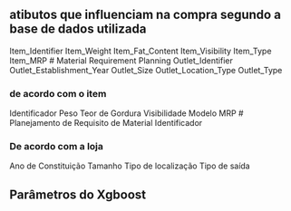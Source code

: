 
## atibutos que influenciam na compra segundo a base de dados utilizada 

Item_Identifier
Item_Weight
Item_Fat_Content
Item_Visibility
Item_Type
Item_MRP # Material Requirement Planning
Outlet_Identifier
Outlet_Establishment_Year
Outlet_Size
Outlet_Location_Type
Outlet_Type

### de acordo com o item
Identificador
Peso
Teor de Gordura
Visibilidade
Modelo
MRP # Planejamento de Requisito de Material
Identificador
### De acordo com a loja 
Ano de Constituição
Tamanho
Tipo de localização
Tipo de saída

## Parâmetros do Xgboost

